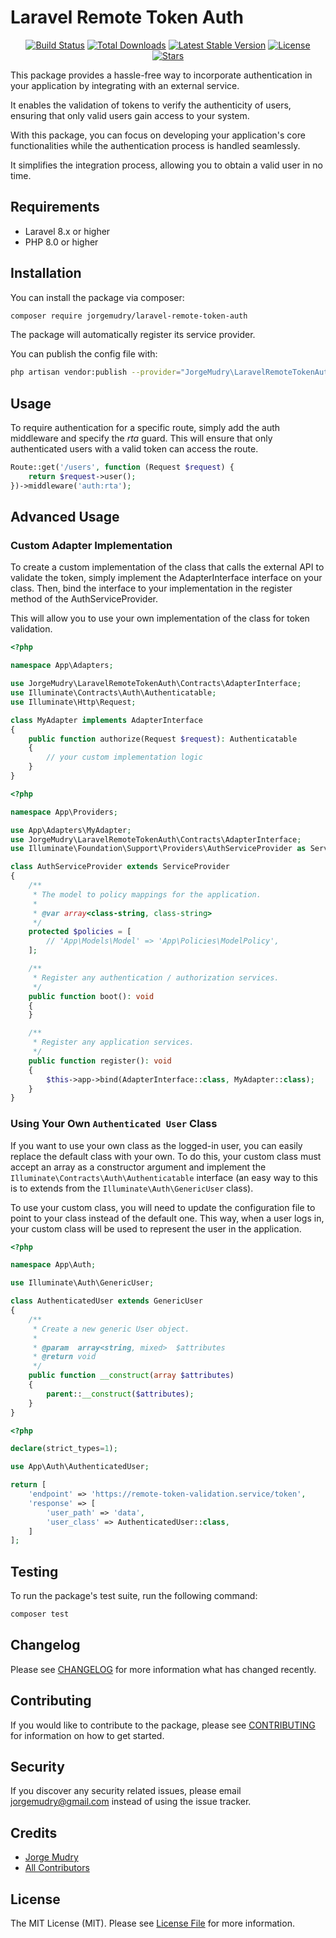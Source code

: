# Laravel Remote Token Auth

<p align="center">
<a href="https://github.com/jorgemudry/laravel-remote-token-auth/actions"><img src="https://img.shields.io/github/actions/workflow/status/jorgemudry/laravel-remote-token-auth/main.yml?label=build" alt="Build Status"></a>
<a href="https://packagist.org/packages/jorgemudry/laravel-remote-token-auth"><img src="https://img.shields.io/packagist/dt/jorgemudry/laravel-remote-token-auth" alt="Total Downloads"></a>
<a href="https://packagist.org/packages/jorgemudry/laravel-remote-token-auth"><img src="https://img.shields.io/packagist/v/jorgemudry/laravel-remote-token-auth" alt="Latest Stable Version"></a>
<a href="https://packagist.org/packages/jorgemudry/laravel-remote-token-auth"><img src="https://img.shields.io/packagist/l/jorgemudry/laravel-remote-token-auth" alt="License"></a>
<a href="https://github.com/jorgemudry/laravel-remote-token-auth"><img src="https://img.shields.io/github/stars/jorgemudry/laravel-remote-token-auth" alt="Stars"></a>
</p>

This package provides a hassle-free way to incorporate authentication in your application by integrating with an external service.

It enables the validation of tokens to verify the authenticity of users, ensuring that only valid users gain access to your system.

With this package, you can focus on developing your application's core functionalities while the authentication process is handled seamlessly.

It simplifies the integration process, allowing you to obtain a valid user in no time.

## Requirements

- Laravel 8.x or higher
- PHP 8.0 or higher

## Installation

You can install the package via composer:

```bash
composer require jorgemudry/laravel-remote-token-auth
```
The package will automatically register its service provider.

You can publish the config file with:

```bash
php artisan vendor:publish --provider="JorgeMudry\LaravelRemoteTokenAuth\Providers\LaravelRemoteTokenAuthServiceProvider"
```

## Usage

To require authentication for a specific route, simply add the auth middleware and specify the *rta* guard. This will ensure that only authenticated users with a valid token can access the route.

```php
Route::get('/users', function (Request $request) {
    return $request->user();
})->middleware('auth:rta');
```

## Advanced Usage

### Custom Adapter Implementation
To create a custom implementation of the class that calls the external API to validate the token, simply implement the AdapterInterface interface on your class. Then, bind the interface to your implementation in the register method of the AuthServiceProvider.

This will allow you to use your own implementation of the class for token validation.

```php
<?php

namespace App\Adapters;

use JorgeMudry\LaravelRemoteTokenAuth\Contracts\AdapterInterface;
use Illuminate\Contracts\Auth\Authenticatable;
use Illuminate\Http\Request;

class MyAdapter implements AdapterInterface
{
    public function authorize(Request $request): Authenticatable
    {
        // your custom implementation logic
    }
}
```

```php
<?php

namespace App\Providers;

use App\Adapters\MyAdapter;
use JorgeMudry\LaravelRemoteTokenAuth\Contracts\AdapterInterface;
use Illuminate\Foundation\Support\Providers\AuthServiceProvider as ServiceProvider;

class AuthServiceProvider extends ServiceProvider
{
    /**
     * The model to policy mappings for the application.
     *
     * @var array<class-string, class-string>
     */
    protected $policies = [
        // 'App\Models\Model' => 'App\Policies\ModelPolicy',
    ];

    /**
     * Register any authentication / authorization services.
     */
    public function boot(): void
    {
    }

    /**
     * Register any application services.
     */
    public function register(): void
    {
        $this->app->bind(AdapterInterface::class, MyAdapter::class);
    }
}
```
### Using Your Own `Authenticated User` Class
If you want to use your own class as the logged-in user, you can easily replace the default class with your own. To do this, your custom class must accept an array as a constructor argument and implement the `Illuminate\Contracts\Auth\Authenticatable` interface (an easy way to this is to extends from the `Illuminate\Auth\GenericUser` class).

To use your custom class, you will need to update the configuration file to point to your class instead of the default one. This way, when a user logs in, your custom class will be used to represent the user in the application.

```php
<?php

namespace App\Auth;

use Illuminate\Auth\GenericUser;

class AuthenticatedUser extends GenericUser
{
    /**
     * Create a new generic User object.
     *
     * @param  array<string, mixed>  $attributes
     * @return void
     */
    public function __construct(array $attributes)
    {
        parent::__construct($attributes);
    }
}
```

```php
<?php

declare(strict_types=1);

use App\Auth\AuthenticatedUser;

return [
    'endpoint' => 'https://remote-token-validation.service/token',
    'response' => [
        'user_path' => 'data',
        'user_class' => AuthenticatedUser::class,
    ]
];
```

## Testing

To run the package's test suite, run the following command:

```bash
composer test
```

## Changelog

Please see [CHANGELOG](CHANGELOG.md) for more information what has changed recently.

## Contributing

If you would like to contribute to the package, please see [CONTRIBUTING](CONTRIBUTING.md) for information on how to get started.

## Security

If you discover any security related issues, please email jorgemudry@gmail.com instead of using the issue tracker.

## Credits

-   [Jorge Mudry](https://github.com/jorgemudry)
-   [All Contributors](../../contributors)

## License

The MIT License (MIT). Please see [License File](LICENSE.md) for more information.
